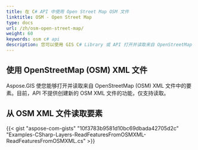 ```yaml
---
title: 在 C# API 中使用 Open Street Map OSM 文件
linktitle: OSM - Open Street Map
type: docs
url: /zh/osm-open-street-map/
weight: 60
keywords: osm c# api
description: 您可以使用 GIS C# Library 或 API 打开并读取来自 OpenStreetMap (OSM) XML 文件中的要素。
---
```


## **使用 OpenStreetMap (OSM) XML 文件**
Aspose.GIS 使您能够打开并读取来自 OpenStreetMap (OSM) XML 文件中的要素。目前，API 不提供创建新的 OSM XML 文件的功能，仅支持读取。
## **从 OSM XML 文件读取要素**
{{< gist "aspose-com-gists" "10f3783b9581d10bc69dbada42705d2c" "Examples-CSharp-Layers-ReadFeaturesFromOSMXML-ReadFeaturesFromOSMXML.cs" >}}
